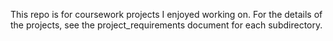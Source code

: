 This repo is for coursework projects I enjoyed working on. 
For the details of the projects, see the project_requirements document for each subdirectory.
